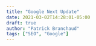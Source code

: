```yaml
---
title: "Google Next Update"
date: 2021-03-02T14:28:01-05:00
draft: true
author: "Patrick Branchaud"
tags: ["SEO", "Google"]
---
```

